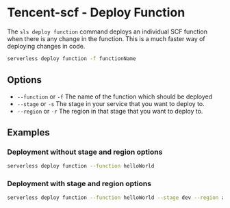 # Tencent-scf - Deploy Function

The `sls deploy function` command deploys an individual SCF function when there is any change in the function. This is a much faster way of deploying changes in code.

```bash
serverless deploy function -f functionName
```

## Options

- `--function` or `-f` The name of the function which should be deployed
- `--stage` or `-s` The stage in your service that you want to deploy to.
- `--region` or `-r` The region in that stage that you want to deploy to.

## Examples

### Deployment without stage and region options

```bash
serverless deploy function --function helloWorld
```

### Deployment with stage and region options

```bash
serverless deploy function --function helloWorld --stage dev --region ap-guangzhou
```
